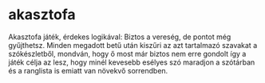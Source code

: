 # akasztofa
Akasztofa játék, érdekes logikával:
Biztos a vereség, de pontot még gyűjthetsz. Minden megadott betű után kiszűri az azt tartalmazó szavakat a szókészletből, mondván, hogy ő most már biztos nem erre gondolt így a játék célja az lesz, hogy minél kevesebb esélyes szó maradjon a szótárban és a ranglista is emiatt van növekvő sorrendben.
